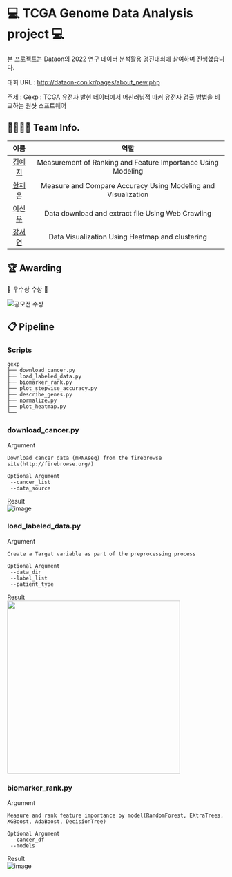 # 💻 TCGA Genome Data Analysis project 💻

본 프로젝트는 Dataon의 2022 연구 데이터 분석활용 경진대회에 참여하며 진행했습니다.

 대회 URL : http://dataon-con.kr/pages/about_new.php
 
 주제 : Gexp : TCGA 유전자 발현 데이터에서 머신러닝적 마커 유전자 검출 방법을 비교하는 원샷 소프트웨어

## 👩‍👩‍👧‍👧 Team Info.
|이름|역할|
|:------:|:---:|
|<span style="color:blue">[김예지](https://github.com/meji9086)</span>|Measurement of Ranking and Feature Importance Using Modeling|
|<span style="color:blue">[한채은](https://github.com/Hanchaeeun)</span>|Measure and Compare Accuracy Using Modeling and Visualization|
|<span style="color:blue">[이선우](https://github.com/susan8653)</span>|Data download and extract file Using Web Crawling|
|<span style="color:blue">[강서연](https://github.com/Kangseoyeon512)</span>|Data Visualization Using Heatmap and clustering|

## 🏆 Awarding
🎉 우수상 수상 🎉 

![공모전 수상](https://user-images.githubusercontent.com/72390138/192967381-f2628853-8427-4dc5-a370-bd51483b04de.jpg)

## 📋 Pipeline
### Scripts
```
gexp        
├── download_cancer.py     
├── load_labeled_data.py     
├── biomarker_rank.py       
├── plot_stepwise_accuracy.py     
├── describe_genes.py
├── normalize.py        
├── plot_heatmap.py        
└──            
```


### download_cancer.py
Argument
```
Download cancer data (mRNAseq) from the firebrowse site(http://firebrowse.org/)

Optional Argument
 --cancer_list
 --data_source
```

Result    
![image](https://user-images.githubusercontent.com/72390138/193192743-18743150-b79d-4e2b-b596-4be2f0c7353e.png)


### load_labeled_data.py
Argument
```
Create a Target variable as part of the preprocessing process

Optional Argument
 --data_dir
 --label_list
 --patient_type
```

Result     
<img src="https://user-images.githubusercontent.com/72390138/193194937-e3b7265a-dab0-407c-bf9d-f2e3640ca11f.png"  width="400" height="400"/>


### biomarker_rank.py
Argument
```
Measure and rank feature importance by model(RandomForest, EXtraTrees, XGBoost, AdaBoost, DecisionTree)

Optional Argument
 --cancer_df
 --models
```

Result    
![image](https://user-images.githubusercontent.com/72390138/193195332-c3c8e832-74fb-4f09-b9d9-17202a5739f1.png)
